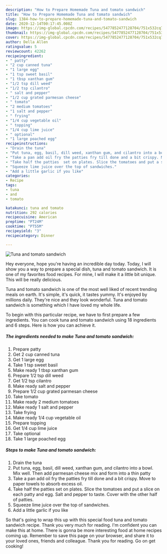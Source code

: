 ```yaml
---
description: "How to Prepare Homemade Tuna and tomato sandwich"
title: "How to Prepare Homemade Tuna and tomato sandwich"
slug: 1384-how-to-prepare-homemade-tuna-and-tomato-sandwich
date: 2020-12-14T00:17:45.008Z
image: https://img-global.cpcdn.com/recipes/5477852477128704/751x532cq70/tuna-and-tomato-sandwich-recipe-main-photo.jpg
thumbnail: https://img-global.cpcdn.com/recipes/5477852477128704/751x532cq70/tuna-and-tomato-sandwich-recipe-main-photo.jpg
cover: https://img-global.cpcdn.com/recipes/5477852477128704/751x532cq70/tuna-and-tomato-sandwich-recipe-main-photo.jpg
author: Della Allen
ratingvalue: 5
reviewcount: 42262
recipeingredient:
- " patty"
- "2 cup canned tuna"
- "1 large egg"
- "1 tsp sweet basil"
- "1 tbsp xanthan gum"
- "1/2 tsp dill weed"
- "1/2 tsp cilantro"
- " salt and pepper"
- "1/2 cup grated parmesan cheese"
- " tomato"
- "2 medium tomatoes"
- "1 salt and pepper"
- " frying"
- "1/4 cup vegetable oil"
- " topping"
- "1/4 cup lime juice"
- " optional"
- "1 large poached egg"
recipeinstructions:
- "Drain the tuna"
- "Put tuna, egg, basil, dill weed, xanthan gum, and cilantro into a bowl. Mix well. Then add parmesan cheese mix and form into a thin patty"
- "Take a pan add oil fry the patties fry till done and a bit crispy. Move to paper towels to absorb excess oil."
- "Take half the patties  set on plates. Slice the tomatoes and put a slice on each patty and egg. Salt and pepper to taste.  Cover with the other half of patties."
- "Squeeze lime juice over the top of sandwiches."
- "Add a little garlic if you like"
categories:
- Recipe
tags:
- tuna
- and
- tomato

katakunci: tuna and tomato 
nutrition: 292 calories
recipecuisine: American
preptime: "PT24M"
cooktime: "PT55M"
recipeyield: "3"
recipecategory: Dinner

---
```



![Tuna and tomato sandwich](https://img-global.cpcdn.com/recipes/5477852477128704/751x532cq70/tuna-and-tomato-sandwich-recipe-main-photo.jpg)

Hey everyone, hope you're having an incredible day today. Today, I will show you a way to prepare a special dish, tuna and tomato sandwich. It is one of my favorites food recipes. For mine, I will make it a little bit unique. This will be really delicious.

Tuna and tomato sandwich is one of the most well liked of recent trending meals on earth. It's simple, it's quick, it tastes yummy. It's enjoyed by millions daily. They're nice and they look wonderful. Tuna and tomato sandwich is something which I have loved my whole life.




To begin with this particular recipe, we have to first prepare a few ingredients. You can cook tuna and tomato sandwich using 18 ingredients and 6 steps. Here is how you can achieve it.

<!--inarticleads1-->

##### The ingredients needed to make Tuna and tomato sandwich:

1. Prepare  patty
1. Get 2 cup canned tuna
1. Get 1 large egg
1. Take 1 tsp sweet basil
1. Make ready 1 tbsp xanthan gum
1. Prepare 1/2 tsp dill weed
1. Get 1/2 tsp cilantro
1. Make ready  salt and pepper
1. Prepare 1/2 cup grated parmesan cheese
1. Take  tomato
1. Make ready 2 medium tomatoes
1. Make ready 1 salt and pepper
1. Take  frying
1. Make ready 1/4 cup vegetable oil
1. Prepare  topping
1. Get 1/4 cup lime juice
1. Take  optional
1. Take 1 large poached egg




<!--inarticleads2-->

##### Steps to make Tuna and tomato sandwich:

1. Drain the tuna
1. Put tuna, egg, basil, dill weed, xanthan gum, and cilantro into a bowl. Mix well. Then add parmesan cheese mix and form into a thin patty
1. Take a pan add oil fry the patties fry till done and a bit crispy. Move to paper towels to absorb excess oil.
1. Take half the patties  set on plates. Slice the tomatoes and put a slice on each patty and egg. Salt and pepper to taste.  Cover with the other half of patties.
1. Squeeze lime juice over the top of sandwiches.
1. Add a little garlic if you like




So that's going to wrap this up with this special food tuna and tomato sandwich recipe. Thank you very much for reading. I'm confident you can make this at home. There is gonna be more interesting food at home recipes coming up. Remember to save this page on your browser, and share it to your loved ones, friends and colleague. Thank you for reading. Go on get cooking!
